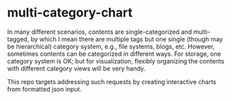 # multi-category-chart

In many different scenarios, contents are single-categorized and multi-tagged, by which I mean there are multiple tags but one single (though may be hierarchical) category system, e.g., file systems, blogs, etc. However, sometimes contents can be categorized in different ways. For storage, one category system is OK; but for visualization, flexibly organizing the contents with different category views will be very handy.

This repo targets addressing such requests by creating interactive charts from formatted json input.
